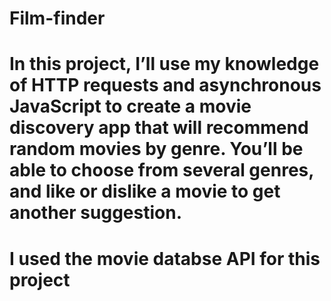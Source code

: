 # Film-finder
# In this project, I’ll use my knowledge of HTTP requests and asynchronous JavaScript to create a movie discovery app that will recommend random movies by genre. You’ll be able to choose from several genres, and like or dislike a movie to get another suggestion.
# I used the movie databse API for this project
